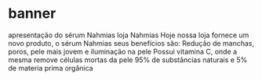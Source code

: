 # banner
apresentação do sérum Nahmias
loja Nahmias 
Hoje nossa loja fornece um novo produto, o sérum Nahmias 
seus benefícios são: Redução de manchas, poros, pele mais jovem e iluminação na pele 
Possui vitamina C, onde a mesma remove células mortas da pele 
95% de substâncias naturais e 5% de materia prima orgânica 

